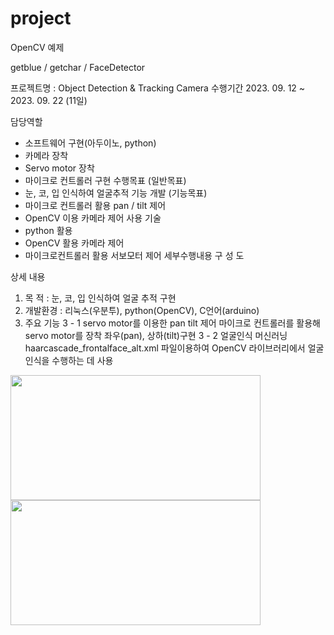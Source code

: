 # project

OpenCV 예제 

getblue / getchar / FaceDetector

 프로젝트명 : Object Detection & Tracking Camera
수행기간
 2023. 09. 12 ~ 2023. 09. 22 (11일)

담당역할
 - 소프트웨어 구현(아두이노, python)
 - 카메라 장착
 - Servo motor 장착
 - 마이크로 컨트롤러 구현
수행목표
(일반목표) 
 - 눈, 코, 입 인식하여 얼굴추적 기능 개발
(기능목표)
 - 마이크로 컨트롤러 활용 pan / tilt 제어
 - OpenCV 이용 카메라 제어
사용 기술
- python 활용 
- OpenCV 활용 카메라 제어
- 마이크로컨트롤러 활용 서보모터 제어
세부수행내용
구 성 도

상세 내용
1) 목    적 : 눈, 코, 입 인식하여 얼굴 추적 구현
2) 개발환경 : 리눅스(우분투), python(OpenCV), C언어(arduino)
3) 주요 기능 
   3 - 1 servo motor를 이용한 pan tilt 제어
	 마이크로 컨트롤러를 활용해 servo motor를 장착 
              좌우(pan), 상하(tilt)구현
   3 - 2 얼굴인식 머신러닝
	 haarcascade_frontalface_alt.xml 파일이용하여 
              OpenCV 라이브러리에서 얼굴 인식을 수행하는 데 사용


<img src="https://github.com/ckid132/python-OpenCV-/blob/main/fd.png"  width="400" height="200">        <img src="https://github.com/ckid132/python-OpenCV-/blob/main/fd2.png"  width="400" height="200">
